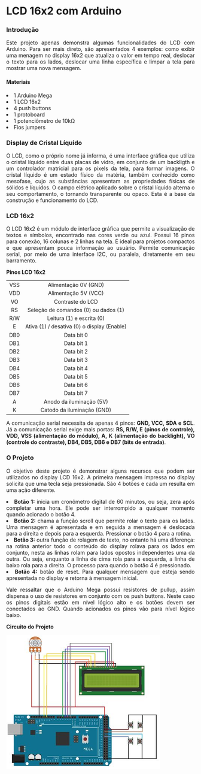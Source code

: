 <h1>LCD 16x2 com Arduino</h1>
<h3>Introdução</h3>
<p align=justify>Este projeto apenas demonstra algumas funcionalidades do LCD com Arduino. Para ser mais direto, são apresentados 4 exemplos: como exibir uma menagem no display 16x2 que atualiza o valor em tempo real, deslocar o texto para os lados, deslocar uma linha específica e limpar a tela para mostrar uma nova mensagem.</p>
<h4>Materiais</h4>
<p><li>1 Arduino Mega</li>
  <li>1 LCD 16x2</li>
  <li>4 push buttons</li>
  <li>1 protoboard</li>
  <li>1 potenciômetro de 10kΩ</li>
  <li>Fios jumpers</li></p>
  <h3>Display de Cristal Líquido</h3>
  <p align=justify>O LCD, como o próprio nome já informa, é uma interface gráfica que utiliza o cristal líquido entre duas placas de vidro, em conjunto de um backligth e um controlador matricial para os pixels da tela, para formar imagens. O cristal líquido é um estado físico da matéria, também conhecido como mesofase, cujo as substâncias apresentam as propriedades físicas de sólidos e líquidos. O campo elétrico aplicado sobre o cristal líquido alterna o seu comportamento, o tornando transparente ou opaco. Esta é a base da construção e funcionamento do LCD.</p>
  <h3>LCD 16x2</h3>
  <p align=justify>O LCD 16x2 é um módulo de interface gráfica que permite a visualização de textos e símbolos, encontrado nas cores verde ou azul. Possui 16 pinos para conexão, 16 colunas e 2 linhas na tela. É ideal para projetos compactos e que apresentam pouca informação ao usuário. Permite comunicação serial, por meio de uma interface I2C, ou paralela, diretamente em seu barramento.</p>
  <p><b>Pinos LCD 16x2</b></p>
<table>
  <tr align=center><td>VSS</td><td>Alimentação 0V (GND)</td></tr>
  <tr align=center><td>VDD</td><td>Alimentação 5V (VCC)</td></tr>
  <tr align=center><td>VO</td><td>Contraste do LCD</td></tr>
  <tr align=center><td>RS</td><td>Seleção de comandos (0) ou dados (1)</td></tr>
  <tr align=center><td>R/W</td><td>Leitura (1) e escrita (0)</td></tr>
  <tr align=center><td>E</td><td>Ativa (1) / desativa (0) o display (Enable)</td></tr>
  <tr align=center><td>DB0</td><td>Data bit 0</td></tr>
  <tr align=center><td>DB1</td><td>Data bit 1</td></tr>
  <tr align=center><td>DB2</td><td>Data bit 2</td></tr>
  <tr align=center><td>DB3</td><td>Data bit 3</td></tr>
  <tr align=center><td>DB4</td><td>Data bit 4</td></tr>
  <tr align=center><td>DB5</td><td>Data bit 5</td></tr>
  <tr align=center><td>DB6</td><td>Data bit 6</td></tr>
  <tr align=center><td>DB7</td><td>Data bit 7</td></tr>
  <tr align=center><td>A</td><td>Anodo da iluminação (5V)</td></tr>
  <tr align=center><td>K</td><td>Catodo da iluminação (GND)</td></tr>
</table>
<p align=justify>A comunicação serial necessita de apenas 4 pinos: <b>GND, VCC, SDA e SCL</b>. Já a comunicação serial exige mais portas: <b>RS, R/W, E (pinos de controle), VDD, VSS (alimentação do módulo), A, K (alimentação do backlight), VO (controle do contraste), DB4, DB5, DB6 e DB7 (bits de entrada)</b>.</p>
<h3>O Projeto</h3>
<p align=justify>O objetivo deste projeto é demonstrar alguns recursos que podem ser utilizados no display LCD 16x2. A primeira mensagem impressa no display solicita que uma tecla seja pressionada. São 4 botões e cada um resulta em uma ação diferente.
  <li align=justify><b>Botão 1:</b> inicia um cronômetro digital de 60 minutos, ou seja, zera após completar uma hora. Ele pode ser interrompido a qualquer momento quando acionado o botão 4.</li>
  <li align=justify><b>Botão 2:</b> chama a função scroll que permite rolar o texto para os lados. Uma mensagem é apresentada e em seguida a mensagem é deslocada para a direita e depois para a esquerda. Pressionar o botão 4 para a rotina.</li>
  <li align=justify><b>Botão 3:</b> outra função de rolagem de texto, no entanto há uma diferença: na rotina anterior todo o conteúdo do display rolava para os lados em conjunto, nesta as linhas rolam para lados opostos independentes uma da outra. Ou seja, enquanto a linha de cima rola para a esquerda, a linha de baixo rola para a direita. O processo para quando o botão 4 é pressionado.</li>
  <li align=justify><b>Botão 4:</b> botão de reset. Para qualquer mensagem que esteja sendo apresentada no display e retorna à mensagem inicial.</li></p>
<p align=justify>Vale ressaltar que o Arduino Mega possui resistores de pullup, assim dispensa o uso de resistores em conjunto com os push buttons. Neste caso os pinos digitais estão em nível lógico alto e os botões devem ser conectados ao GND. Quando acionados os pinos vão para nível lógico baixo.</p>
<p><b>Circuito do Projeto</b></p>
<img src="Circuito Display.JPG">
